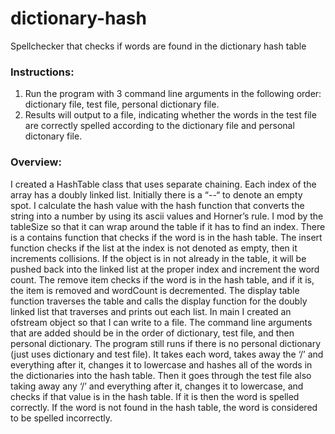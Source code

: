 # dictionary-hash
Spellchecker that checks if words are found in the dictionary hash table

### Instructions:
1. Run the program with 3 command line arguments in the following order: dictionary file, test file, personal dictionary file.
2. Results will output to a file, indicating whether the words in the test file are correctly spelled according to the dictionary file and personal dictonary file.

### Overview:
I created a HashTable class that uses separate chaining. Each index of the array has a doubly linked list. Initially there is a “--“ to denote an empty spot. I calculate the hash value with the hash function that converts the string into a number by using its ascii values and Horner’s rule. I mod by the tableSize so that it can wrap around the table if it has to find an index. There is a contains function that checks if the word is in the hash table. The insert function checks if the list at the index is not denoted as empty, then it increments collisions. If the object is in not already in the table, it will be pushed back into the linked list at the proper index and increment the word count. The remove item checks if the word is in the hash table, and if it is, the item is removed and wordCount is decremented. The display table function traverses the table and calls the display function for the doubly linked list that traverses and prints out each list. In main I created an ofstream object so that I can write to a file. The command line arguments that are added should be in the order of dictionary, test file, and then personal dictionary. The program still runs if there is no personal dictionary (just uses dictionary and test file). It takes each word, takes away the ‘/’ and everything after it, changes it to lowercase and hashes all of the words in the dictionaries into the hash table. Then it goes through the test file also taking away any ‘/’ and everything after it, changes it to lowercase, and checks if that value is in the hash table. If it is then the word is spelled correctly. If the word is not found in the hash table, the word is considered to be spelled incorrectly.
